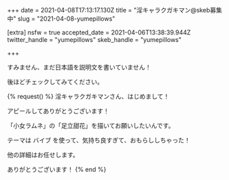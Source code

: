 +++
date = 2021-04-08T17:13:17.130Z
title = "淫キャラクガキマン@skeb募集中"
slug = "2021-04-08-yumepillows"

[extra]
nsfw = true
accepted_date = 2021-04-06T13:38:39.944Z
twitter_handle = "yumepillows"
skeb_handle = "yumepillows"

+++

すみません、まだ日本語を説明文を書いていません！

後ほどチェックしてみてください。

{% request() %}
淫キャラクガキマンさん、はじめまして！

アピールしてありがとうございます！

「小女ラムネ」の「足立甜花」を描いてお願いしたいんです。

テーマは バイブ を使って、気持ち良すぎて、おもらししちゃった！

他の詳細はお任せします。

ありがとうございます！
{% end %}
